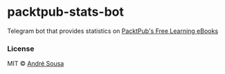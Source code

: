 # packtpub-stats-bot
Telegram bot that provides statistics on [PacktPub's Free Learning eBooks](https://www.packtpub.com/packt/offers/free-learning)

### License

MIT © [André Sousa](https://github.com/aosousa)
